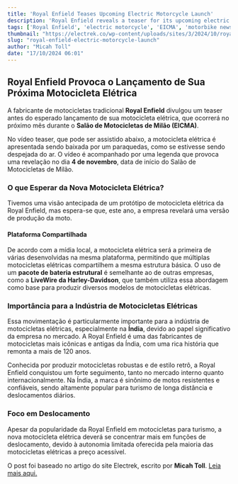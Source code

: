 ```yaml
---
title: 'Royal Enfield Teases Upcoming Electric Motorcycle Launch'
description: 'Royal Enfield reveals a teaser for its upcoming electric motorcycle at EICMA.'
tags: ['Royal Enfield', 'electric motorcycle', 'EICMA', 'motorbike news']
thumbnail: "https://electrek.co/wp-content/uploads/sites/3/2024/10/royal-enfield-teaser-head.jpg?quality=82&strip=all&w=1400"
slug: "royal-enfield-electric-motorcycle-launch"
author: "Micah Toll"
date: "17/10/2024 06:01"
---
```


## Royal Enfield Provoca o Lançamento de Sua Próxima Motocicleta Elétrica

A fabricante de motocicletas tradicional **Royal Enfield** divulgou um teaser antes do esperado lançamento de sua motocicleta elétrica, que ocorrerá no próximo mês durante o **Salão de Motocicletas de Milão (EICMA)**.

No vídeo teaser, que pode ser assistido abaixo, a motocicleta elétrica é apresentada sendo baixada por um paraquedas, como se estivesse sendo despejada do ar. O vídeo é acompanhado por uma legenda que provoca uma revelação no dia **4 de novembro**, data de início do Salão de Motocicletas de Milão.

### O que Esperar da Nova Motocicleta Elétrica?
Tivemos uma visão antecipada de um protótipo de motocicleta elétrica da Royal Enfield, mas espera-se que, este ano, a empresa revelará uma versão de produção da moto. 

#### Plataforma Compartilhada
De acordo com a mídia local, a motocicleta elétrica será a primeira de várias desenvolvidas na mesma plataforma, permitindo que múltiplas motocicletas elétricas compartilhem a mesma estrutura básica. O uso de um **pacote de bateria estrutural** é semelhante ao de outras empresas, como a **LiveWire da Harley-Davidson**, que também utiliza essa abordagem como base para produzir diversos modelos de motocicletas elétricas.

### Importância para a Indústria de Motocicletas Elétricas
Essa movimentação é particularmente importante para a indústria de motocicletas elétricas, especialmente na **Índia**, devido ao papel significativo da empresa no mercado. A Royal Enfield é uma das fabricantes de motocicletas mais icônicas e antigas da Índia, com uma rica história que remonta a mais de 120 anos. 

Conhecida por produzir motocicletas robustas e de estilo retrô, a Royal Enfield conquistou um forte seguimento, tanto no mercado interno quanto internacionalmente. Na Índia, a marca é sinônimo de motos resistentes e confiáveis, sendo altamente popular para turismo de longa distância e deslocamentos diários.

### Foco em Deslocamento
Apesar da popularidade da Royal Enfield em motocicletas para turismo, a nova motocicleta elétrica deverá se concentrar mais em funções de deslocamento, devido à autonomia limitada oferecida pela maioria das motocicletas elétricas a preço acessível.

O post foi baseado no artigo do site Electrek, escrito por **Micah Toll**. [Leia mais aqui.](https://electrek.co/2024/10/16/royal-enfield-teases-its-upcoming-electric-motorcycle-launch/)